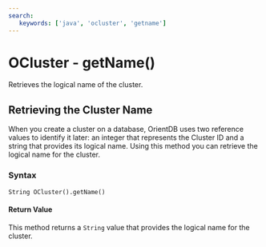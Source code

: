 ```yaml
---
search:
   keywords: ['java', 'ocluster', 'getname']
---
```


# OCluster - getName()

Retrieves the logical name of the cluster.

## Retrieving the Cluster Name

When you create a cluster on a database, OrientDB uses two reference values to identify it later: an integer that represents the Cluster ID and a string that provides its logical name.  Using this method you can retrieve the logical name for the cluster. 

### Syntax

```
String OCluster().getName()
```

#### Return Value

This method returns a `String` value that provides the logical name for the cluster.


